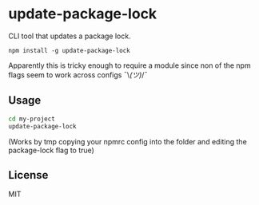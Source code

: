 # update-package-lock

CLI tool that updates a package lock.

```
npm install -g update-package-lock
```

Apparently this is tricky enough to require a module since non of the npm flags
seem to work across configs ¯\\_(ツ)_/¯

## Usage

``` sh
cd my-project
update-package-lock
```

(Works by tmp copying your npmrc config into the folder and editing the package-lock flag to true)

## License

MIT
